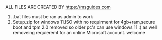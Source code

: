ALL FILES ARE CREATED BY https://msguides.com 
1) .bat files must be ran as admin to work
2) Setup.zip for windows 11.ISO with no requirment for 4gb+ram,secure boot and tpm 2.0 removed so older pc's can use windows 11 :)
as well removeing requieremt for an online Microsoft account. welcome
